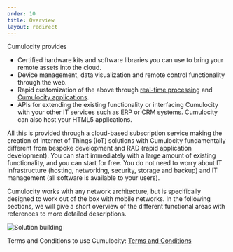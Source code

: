```yaml
---
order: 10
title: Overview
layout: redirect
---
```



Cumulocity provides

* Certified hardware kits and software libraries you can use to bring your remote assets into the cloud.
* Device management, data visualization and remote control functionality through the web.
* Rapid customization of the above through [real-time processing](/guides/concepts/realtime) and [Cumulocity applications](/guides/concepts/applications).
* APIs for extending the existing functionality or interfacing Cumulocity with your other IT services such as ERP or CRM systems. Cumulocity can also host your HTML5 applications.

All this is provided through a cloud-based subscription service making the creation of Internet of Things (IoT) solutions with Cumulocity fundamentally different from bespoke development and RAD (rapid application development). You can start immediately with a large amount of existing functionality, and you can start for free. You do not need to worry about IT infrastructure (hosting, networking, security, storage and backup) and IT management (all software is available to your users). 

Cumulocity works with any network architecture, but is specifically designed to work out of the box with mobile networks. In the following sections, we will give a short overview of the different functional areas with references to more detailed descriptions.

![Solution building](/guides/images/concepts-guide/solution.gif)

Terms and Conditions to use Cumulocity:
[Terms and Conditions](http://cumulocity.com/terms-and-conditions/)
